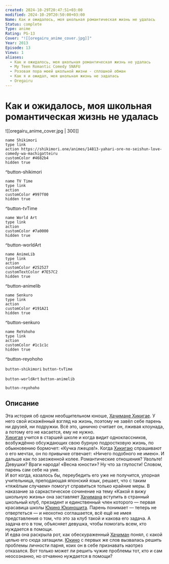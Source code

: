 ```yaml
---
created: 2024-10-29T20:47:51+03:00
modified: 2024-10-29T20:50:00+03:00
Name: Как и ожидалось, моя школьная романтическая жизнь не удалась
Status: complete
Type: anime
Rating: PG-13
Cover: "![[oregairu_anime_cover.jpg]]"
Year: 2013
Episode: 13
Views: 1
aliases:
  - Как и ожидалось, моя школьная романтическая жизнь не удалась
  - My Teen Romantic Comedy SNAFU
  - Розовая пора моей школьной жизни - сплошной обман
  - Как я и ожидал, моя школьная жизнь не задалась
  - Oregairu
---
```


# Как и ожидалось, моя школьная романтическая жизнь не удалась

![[oregairu_anime_cover.jpg | 300]]

```button
name Shikimori
type link
action https://shikimori.one/animes/14813-yahari-ore-no-seishun-love-comedy-wa-machigatteiru
customColor #4682b4
hidden true
```
^button-shikimori

```button
name TV Time
type link
action 
customColor #997f00
hidden true
```
^button-tvTime

```button
name World Art
type link
action 
customColor #7a0000
hidden true
```
^button-worldArt

```button
name AnimeLib
type link
action 
customColor #252527
customTextColor #7E57C2
hidden true
```
^button-animelib

```button
name Senkuro
type link
action 
customColor #191A21
hidden true
```
^button-senkuro

```button
name ReYohoho
type link
action 
customColor #1c1c1c
hidden true
```
^button-reyohoho



`button-shikimori` `button-tvTime`

`button-worldArt` `button-animelib`

`button-reyohoho`

## Описание

Эта история об одном необщительном юноше, [Хачимане Хикигае](https://shikimori.one/characters/67065-hachiman-hikigaya). У него свой искажённый взгляд на жизнь, поэтому не завёл себе парень ни друзей, ни подружки. Всё это, цинично считает он, лживая клоунада, а потому его не касается, ему не нужно.   
[Хикигая](https://shikimori.one/characters/67065-hachiman-hikigaya) учится в старшей школе и когда видит одноклассников, возбуждённо обсуждающих свою бурную подростковую жизнь, по обыкновению бормочет: «Кучка лжецов!». Когда [Хикигаю](https://shikimori.one/characters/67065-hachiman-hikigaya) спрашивают о его мечтах, он по привычке отвечает: «Ничего подобного не имею». И дальше как по заезженной колее. Романтические отношения? Увольте! Девушки? Враги народа! «Весна юности»? Ну что за глупости! Словом, парень сам себе на уме.  
И вот когда, казалось бы, переубедить его уже не получится, упорная учительница, преподающая японский язык, решает, что с таким «тяжёлым случаем» помогут справиться только крайние меры. В наказание за саркастическое сочинение на тему «Какой я вижу школьную жизнь» она заставляет [Хачимана](https://shikimori.one/characters/67065-hachiman-hikigaya) вступить в странный школьный клуб, президент и единственный член которого — первая красавица школы [Юкино Юкиношита](https://shikimori.one/characters/67067-yukino-yukinoshita). Парень понимает — теперь не отвертеться — и неохотно соглашается, всё ещё не имея представления о том, что это за клуб такой и какова его задача. А задача его в том, объясняет девушка, чтобы помогать всем, кто нуждается в помощи.   
И едва она раскрыла рот, как обескураженный [Хачиман](https://shikimori.one/characters/67065-hachiman-hikigaya) понял, с какой целью его сюда затащили. [Юкино](https://shikimori.one/characters/67067-yukino-yukinoshita) с первых же слов вызвалась решить проблемы личности парня, коих он в себе признавать наотрез отказался. Вот только может ли решить чужие проблемы тот, кто и сам неосознанно, но отчаянно нуждается в помощи?
